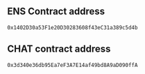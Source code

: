 ## ENS Contract address

`0x1402D30a53F1e20D30283608f43eC31a389c5d4b`

## CHAT contract address

`0x3d340e36db95Ea7eF3A7E14af49bd8A9aD090ffA`
